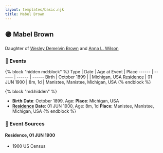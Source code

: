 ```yaml
---
layout: templates/basic.njk
title: Mabel Brown
---
```

## 🟣 Mabel Brown

Daughter of [Wesley Demelvin Brown](/people/5/52698666) and [Anna L. Wilson](/people/7/73378674)

### 📆 Events

{% block "hidden md:block" %}
Type | Date | Age at Event | Place
------ | ------ | ------ | ------
Birth | October 1899 |  | Michigan, USA
[Residence](#event-event-0) | 01 JUN 1900 | 8m, 1d | Manistee, Manistee, Michigan, USA
{% endblock %}

{% block "md:hidden" %}
- **Birth**
**Date**: October 1899, Age:
**Place**: Michigan, USA
- **[Residence](#event-event-0)**
**Date**: 01 JUN 1900, Age: 8m, 1d
**Place**: Manistee, Manistee, Michigan, USA
{% endblock %}

### 📰 Event Sources

#### <a id="event-event-0"></a> Residence, 01 JUN 1900
* 1900 US Census
